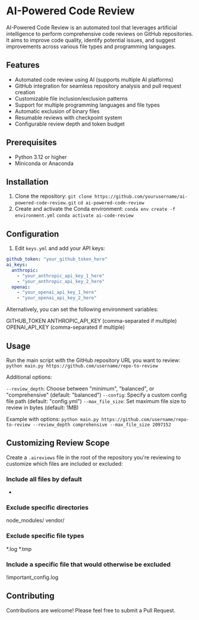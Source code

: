 # AI-Powered Code Review

AI-Powered Code Review is an automated tool that leverages artificial intelligence to perform comprehensive code reviews on GitHub repositories. It aims to improve code quality, identify potential issues, and suggest improvements across various file types and programming languages.

## Features

- Automated code review using AI (supports multiple AI platforms)
- GitHub integration for seamless repository analysis and pull request creation
- Customizable file inclusion/exclusion patterns
- Support for multiple programming languages and file types
- Automatic exclusion of binary files
- Resumable reviews with checkpoint system
- Configurable review depth and token budget

## Prerequisites

- Python 3.12 or higher
- Miniconda or Anaconda

## Installation

1. Clone the repository:
`git clone https://github.com/yourusername/ai-powered-code-review.git`
`cd ai-powered-code-review`
2. Create and activate the Conda environment:
`conda env create -f environment.yml`
`conda activate ai-code-review`

## Configuration

1. Edit `keys.yml` and add your API keys:
```yaml
github_token: "your_github_token_here"
ai_keys:
  anthropic:
    - "your_anthropic_api_key_1_here"
    - "your_anthropic_api_key_2_here"
  openai:
    - "your_openai_api_key_1_here"
    - "your_openai_api_key_2_here"
```

Alternatively, you can set the following environment variables:

GITHUB_TOKEN
ANTHROPIC_API_KEY (comma-separated if multiple)
OPENAI_API_KEY (comma-separated if multiple)

## Usage
Run the main script with the GitHub repository URL you want to review:
`python main.py https://github.com/username/repo-to-review`

Additional options:

`--review_depth`: Choose between "minimum", "balanced", or "comprehensive" (default: "balanced")
`--config`: Specify a custom config file path (default: "config.yml")
`--max_file_size`: Set maximum file size to review in bytes (default: 1MB)

Example with options:
`python main.py https://github.com/username/repo-to-review --review_depth comprehensive --max_file_size 2097152`

## Customizing Review Scope
Create a `.aireviews` file in the root of the repository you're reviewing to customize which files are included or excluded:

### Include all files by default
*

### Exclude specific directories
node_modules/
vendor/

### Exclude specific file types
*.log
*.tmp

### Include a specific file that would otherwise be excluded
!important_config.log

## Contributing
Contributions are welcome! Please feel free to submit a Pull Request.